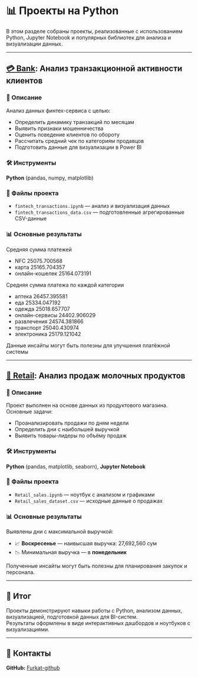 # 📊 Проекты на Python

В этом разделе собраны проекты, реализованные с использованием Python, Jupyter Notebook и популярных библиотек для анализа и визуализации данных.

---

## [💳 Bank](https://github.com/Furkat-github/analyst_portfolio/blob/main/python/bank_transactions.ipynb): Анализ транзакционной активности клиентов

### 📌 Описание
Анализ данных финтех-сервиса с целью:
- Определить динамику транзакций по месяцам
- Выявить признаки мошенничества
- Оценить поведение клиентов по обороту
- Рассчитать средний чек по категориям продавцов
- Подготовить данные для визуализации в Power BI

### 🛠️ Инструменты
**Python** (pandas, numpy, matplotlib)

### 📂 Файлы проекта
- `fintech_transactions.ipynb` — анализ и визуализация данных
- `fintech_transactions_data.csv` — подготовленные агрегированные CSV-данные

### 📊 Основные результаты

Средняя сумма платежей

- NFC               25075.700568
- карта             25165.704357
- онлайн-кошелек    25164.073191

Средняя сумма платежа по каждой категории

-	аптека	26457.395581
- еда	25334.047192
-	одежда	25018.657707
-	онлайн-сервисы	24402.906029
-	развлечения	24574.381866
-	транспорт	25040.430974
-	электроника	25179.121042

Данные инсайты могут быть полезны для улучшения платёжной системы

---

## [🥛 Retail](https://github.com/Furkat-github/analyst_portfolio/blob/main/python/Retail_sales.ipynb): Анализ продаж молочных продуктов

### 📌 Описание
Проект выполнен на основе данных из продуктового магазина. Основные задачи:
- Проанализировать продажи по дням недели
- Определить дни с наибольшей выручкой
- Выявить товары-лидеры по объёму продаж

### 🛠️ Инструменты
**Python** (pandas, matplotlib, seaborn), **Jupyter Notebook**

### 📂 Файлы проекта
- `Retail_sales.ipynb` — ноутбук с анализом и графиками
- `Retail_sales_dataset.csv` — исходные данные о продажах

### 📊 Основные результаты
Выявлены дни с максимальной выручкой:
- 📈 **Воскресенье** — наивысшая выручка: 27,692,560 сум
- 📉 Минимальная выручка — в **понедельник**

Полученные инсайты могут быть полезны для планирования закупок и персонала.

---

## 📌 Итог

Проекты демонстрируют навыки работы с Python, анализом данных, визуализацией, подготовкой данных для BI-систем.  
Результаты оформлены в виде интерактивных дашбордов и ноутбуков с визуализациями.

---

## 📎 Контакты

**GitHub:** [Furkat-github](https://github.com/Furkat-github)
